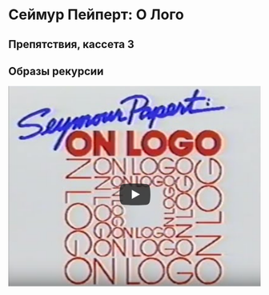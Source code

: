 # Сеймур Пейперт: О Лого
## Препятствия, кассета 3 
## Образы рекурсии

[![hardles2](./images/spol_video.png)](https://youtu.be/MYKYrOmCcNI?autoplay=1)
